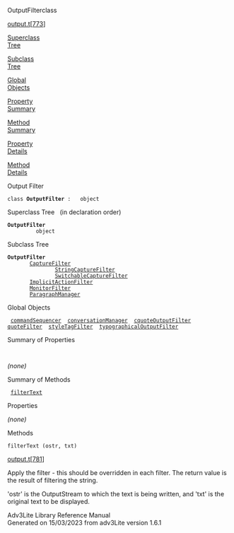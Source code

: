 <span class="title">OutputFilter</span><span class="type">class</span>

[output.t](../file/output.t.html)\[[773](../source/output.t.html#773)\]

[Superclass  
Tree](#_SuperClassTree_)

[Subclass  
Tree](#_SubClassTree_)

[Global  
Objects](#_ObjectSummary_)

[Property  
Summary](#_PropSummary_)

[Method  
Summary](#_MethodSummary_)

[Property  
Details](#_Properties_)

[Method  
Details](#_Methods_)

<div class="fdesc">

Output Filter

`class `**`OutputFilter`**` :   object`

</div>

<span id="_SuperClassTree_"></span>

<div class="mjhd">

<span class="hdln">Superclass Tree</span>   (in declaration order)

</div>

**`OutputFilter`**  
`         object`  
<span id="_SubClassTree_"></span>

<div class="mjhd">

<span class="hdln">Subclass Tree</span>  

</div>

**`OutputFilter`**  
`         `[`CaptureFilter`](../object/CaptureFilter.html)  
`                 `[`StringCaptureFilter`](../object/StringCaptureFilter.html)  
`                 `[`SwitchableCaptureFilter`](../object/SwitchableCaptureFilter.html)  
`         `[`ImplicitActionFilter`](../object/ImplicitActionFilter.html)  
`         `[`MonitorFilter`](../object/MonitorFilter.html)  
`         `[`ParagraphManager`](../object/ParagraphManager.html)  
<span id="_ObjectSummary_"></span>

<div class="mjhd">

<span class="hdln">Global Objects</span>  

</div>

` `[`commandSequencer`](../object/commandSequencer.html)`  `[`conversationManager`](../object/conversationManager.html)`  `[`cquoteOutputFilter`](../object/cquoteOutputFilter.html)`  `[`quoteFilter`](../object/quoteFilter.html)`  `[`styleTagFilter`](../object/styleTagFilter.html)`  `[`typographicalOutputFilter`](../object/typographicalOutputFilter.html)`  `
<span id="_PropSummary_"></span>

<div class="mjhd">

<span class="hdln">Summary of Properties</span>  

</div>

` `

*(none)* <span id="_MethodSummary_"></span>

<div class="mjhd">

<span class="hdln">Summary of Methods</span>  

</div>

` `[`filterText`](#filterText)`  `

<span id="_Properties_"></span>

<div class="mjhd">

<span class="hdln">Properties</span>  

</div>

*(none)* <span id="_Methods_"></span>

<div class="mjhd">

<span class="hdln">Methods</span>  

</div>

<span id="filterText"></span>

`filterText (ostr, txt)`

[output.t](../file/output.t.html)\[[781](../source/output.t.html#781)\]

<div class="desc">

Apply the filter - this should be overridden in each filter. The return
value is the result of filtering the string.

'ostr' is the OutputStream to which the text is being written, and 'txt'
is the original text to be displayed.

</div>

<div class="ftr">

Adv3Lite Library Reference Manual  
Generated on 15/03/2023 from adv3Lite version 1.6.1

</div>
